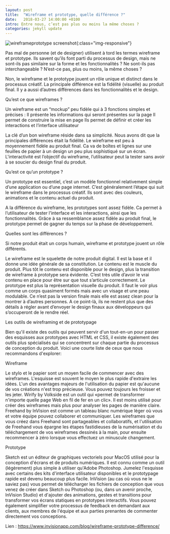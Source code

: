 ```yaml
---
layout: post
title:  "Wireframe et prototype, quelle différence ?"
date:   2018-03-27 14:00:00 +0100
intro: Entre nous, c’est pas plus ou moins la même choses ?
categories: jekyll update
---
```


![wireframeprototype screenshot](../../../../../assets/images/2018-03-27-wireframe-prototype-01.jpg){:class="img-responsive"}

Pas mal de personne (et de designer) utilisent à tord les termes wireframe et prototype. Ils savent qu’ils font parti du processus de design, mais ne sont-ils pas similaire sur la forme et les fonctionnalités ? Ne sont-ils pas interchangeable ? N’est-ce pas, plus ou moins, la même choses ?

Non, le wireframe et le prototype jouent un rôle unique et distinct dans le processus créatif. La principale différence est la fidélité (visuelle) au produit final. Il y a aussi d’autres différences dans les fonctionnalités et le design.

Qu’est ce que wireframes ?

Un wireframe est un “mockup” peu fidèle qui à 3 fonctions simples et précises :
Il présente les informations qui seront présentes sur la page
Il permet de construire la mise en page
Ils permet de définir et créer les interactions et l’interface utilisateur

La clé d’un bon wireframe réside dans sa simplicité. Nous avons dit que la principales différences était la fidélité. Le wireframe est peu à moyennement fidèle au produit final. Ca va de boîtes et lignes sur une feuilles de papier à un design un peu plus sophistiqué sur un écran. L'interactivité est l’objectif du wireframe, l’utilisateur peut la tester sans avoir à se soucier du design final du produit.

Qu’est ce qu’un prototype ?

Un prototype est essentiel, c’est un modèle fonctionnel relativement simple d’une application ou d’une page internet. C’est généralement l’étape qui suit le wireframe dans le processus créatif. Ils sont avec des couleurs, animations et le contenu actuel du produit.

A la différence du wireframe, les prototypes sont assez fidèle. Ca permet à l’utilisateur de tester l’interface et les interactions, ainsi que les fonctionnalités. Grâce à sa ressemblance assez fidèle au produit final, le prototype permet de gagner du temps sur la phase de développement.

Quelles sont les différences ?

Si notre produit était un corps humain, wireframe et prototype jouent un rôle différents.

Le wireframe est le squelette de notre produit digital. Il est la base et il donne une idée générale de sa constitution. Le contenu est le muscle du produit. Plus tôt le contenu est disponible pour le design, plus la transition de wireframe à prototype sera évidente. C’est très utile d’avoir le vrai contenu en place pour être sur que tout s’articule correctement.
Le prototype est plus la représentation visuelle du produit. Il faut le voir plus comme un corps quasiment formés mais avec un visage et une peau modulable. Ce n’est pas la version finale mais elle est assez clean pour la montrer à d’autres personnes. A ce point-là, ils ne restent plus que des détails à régler avant d’envoyer le design finaux aux développeurs qui s’occuperont de le rendre réel.

Les outils de wireframing et de prototypage

Bien qu'il existe des outils qui peuvent servir d'un tout-en-un pour passer des esquisses aux prototypes avec HTML et CSS, il existe également des outils plus spécialisés qui se concentrent sur chaque partie du processus de conception du produit. Voici une courte liste de ceux que nous recommandons d'explorer:

Wireframe

Le stylo et le papier sont un moyen facile de commencer avec des wireframes. L'esquisse est souvent le moyen le plus rapide d'extraire les idées. L'un des avantages majeurs de l'utilisation du papier est qu'aucune de vos créations n'est trop précieuse. Vous pouvez toujours les froisser et les jeter.
Wirify by Volkside est un outil qui «permet de transformer n'importe quelle page Web en fil de fer en un clic». Il est moins utilisé pour créer des wireframes mais plus pour analyser les pages de manière claire.
Freehand by InVision est comme un tableau blanc numérique léger où vous et votre équipe pouvez collaborer et communiquer. Les wireframes que vous créez dans Freehand sont partageables et collaboratifs, et l'utilisation de Freehand vous épargne les étapes fastidieuses de la numérisation et du téléchargement de vos wireframes dessinés à la main, pour ensuite recommencer à zéro lorsque vous effectuez un minuscule changement.

Prototype

Sketch est un éditeur de graphiques vectoriels pour MacOS utilisé pour la conception d'écrans et de produits numériques. Il est connu comme un outil (légèrement) plus simple à utiliser qu'Adobe Photoshop. Jumelez l'esquisse avec certains des kits d'interface utilisateur disponibles et le prototypage rapide est devenu beaucoup plus facile.
InVision (au cas où vous ne le saviez pas) vous permet de télécharger les fichiers de conception que vous venez de créer dans Sketch ou Photoshop (ou, dans un avenir proche, InVision Studio) et d'ajouter des animations, gestes et transitions pour transformer vos écrans statiques en prototypes interactifs. Vous pouvez également simplifier votre processus de feedback en demandant aux clients, aux membres de l'équipe et aux parties prenantes de commenter directement vos conceptions.

Lien : https://www.invisionapp.com/blog/wireframe-prototype-difference/
